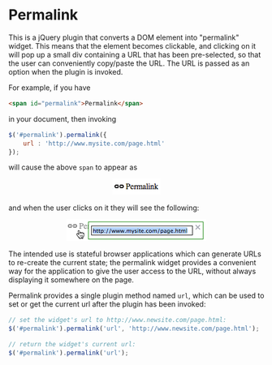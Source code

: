 Permalink
=========

This is a jQuery plugin that converts a DOM element into "permalink"
widget.  This means that the element becomes clickable, and clicking
on it will pop up a small div containing a URL that has been
pre-selected, so that the user can conveniently copy/paste the URL.
The URL is passed as an option when the plugin is invoked.

For example, if you have

```html
<span id="permalink">Permalink</span>
```

in your document, then invoking

```js
$('#permalink').permalink({
    url : 'http://www.mysite.com/page.html'
});
```

will cause the above `span` to appear as

<p align="center">
  <img src="./sample.png?raw=true"/>
</p>

and when the user clicks on it they will see the following:

<p align="center">
  <img src="./sample-clicked.png?raw=true"/>
</p>

The intended use is stateful browser applications which can generate URLs
to re-create the current state; the permalink widget provides a convenient
way for the application to give the user access to the URL, without always
displaying it somewhere on the page.

Permalink provides a single plugin method named `url`, which can be used to
set or get the current url after the plugin has been invoked:

```js
// set the widget's url to http://www.newsite.com/page.html:
$('#permalink').permalink('url', 'http://www.newsite.com/page.html');
```

```js
// return the widget's current url:
$('#permalink').permalink('url');
```
